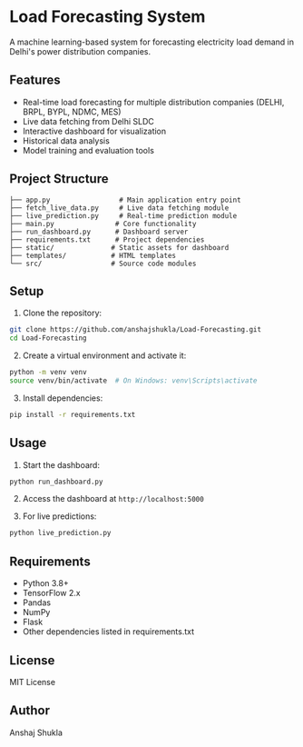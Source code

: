 # Load Forecasting System

A machine learning-based system for forecasting electricity load demand in Delhi's power distribution companies.

## Features

- Real-time load forecasting for multiple distribution companies (DELHI, BRPL, BYPL, NDMC, MES)
- Live data fetching from Delhi SLDC
- Interactive dashboard for visualization
- Historical data analysis
- Model training and evaluation tools

## Project Structure

```
├── app.py                 # Main application entry point
├── fetch_live_data.py     # Live data fetching module
├── live_prediction.py     # Real-time prediction module
├── main.py               # Core functionality
├── run_dashboard.py      # Dashboard server
├── requirements.txt      # Project dependencies
├── static/              # Static assets for dashboard
├── templates/           # HTML templates
└── src/                 # Source code modules
```

## Setup

1. Clone the repository:
```bash
git clone https://github.com/anshajshukla/Load-Forecasting.git
cd Load-Forecasting
```

2. Create a virtual environment and activate it:
```bash
python -m venv venv
source venv/bin/activate  # On Windows: venv\Scripts\activate
```

3. Install dependencies:
```bash
pip install -r requirements.txt
```

## Usage

1. Start the dashboard:
```bash
python run_dashboard.py
```

2. Access the dashboard at `http://localhost:5000`

3. For live predictions:
```bash
python live_prediction.py
```

## Requirements

- Python 3.8+
- TensorFlow 2.x
- Pandas
- NumPy
- Flask
- Other dependencies listed in requirements.txt

## License

MIT License

## Author

Anshaj Shukla 